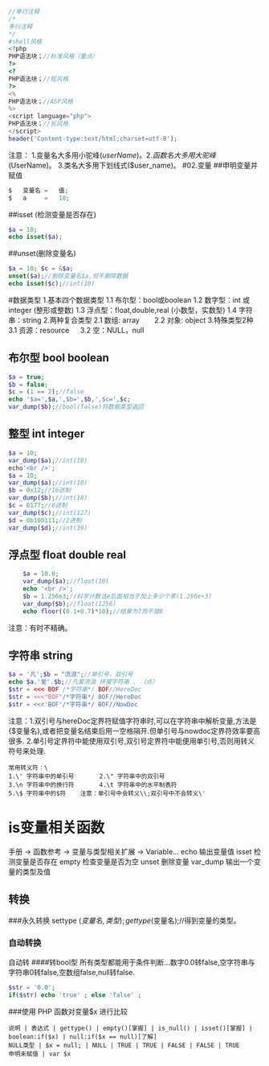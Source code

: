 ```php
//单行注释
/*
多行注释
*/
#shell风格
<?php
PHP语法块；//标准风格（重点）
?>
<?
PHP语法块；//短风格
?>
<%
PHP语法块；//ASP风格
%>
<script language="php">
PHP语法块；//长风格
</script>
header('Content-type:text/html;charset=utf-8');
```
注意：
1.变量名大多用小驼峰($userName)。
2.函数名大多用大驼峰($UserName)。
3.类名大多用下划线式($user_name)。
#02.变量
##申明变量并赋值
```php
$   变量名 =   值;
$   a     =   10;
```
##isset (检测变量是否存在)
```php
$a = 10;
echo isset($a);
```
##unset(删除变量名)
```php
$a = 10; $c = &$a;
unset($a);//删除变量名$a,但不删除数据
echo isset($c);//int(10)
```
#数据类型
1.基本四个数据类型
    1.1 布尔型：bool或boolean
    1.2 数字型：int 或 integer (整形或整数)
    1.3 浮点型：float,double,real (小数型，实数型)
    1.4 字符串：string
2.两种复合类型
    2.1 数组: array   &nbsp;&nbsp;&emsp;  2.2 对象: object
3.特殊类型2种
    3.1 资源：resource &emsp; 3.2 空：NULL，null
## 布尔型 bool  boolean
```php
$a = true;
$b = false;
$c = (1 == 2);//false
echo '$a=',$a,',$b=',$b,',$c=',$c;
var_dump($b);//bool(false)将数据类型返回
```
## 整型 int  integer
```php
$a = 10;
var_dump($a);//int(10)
echo'<br />';
$a = 10;
var_dump($a);//int(10)
$b = 0x12;//16进制
var_dump($b);//int(18)
$c = 0177;//8进制
var_dump($c);//int(127)
$d = 0b100111;//2进制
var_dump($d);//int(39)
```
## 浮点型 float double real
```php
	$a = 10.0;
	var_dump($a);//float(10)
	echo '<br />';
	$b = 1.256e3;//科学计数法e后面相当于加上多少个零(1.256e+3)
	var_dump($b);//float(1256)
	echo floor((0.1+0.7)*10);//结果为7而不是8
```
注意：有时不精确。
## 字符串 string
```php
$a = '凡';$b = "流浪";//单引号，双引号
echo $a.'爱'.$b;//凡爱流浪 拼接字符串 . （点）
$str = <<< BOF /*字符串*/ BOF//HereDoc
$str = <<<"BOF"/*字符串*/ BOF//HereDoc
$str = <<<'BOF'/*字符串*/ BOF//NowDoc
```
注意：1.双引号与hereDoc定界符赋值字符串时,可以在字符串中解析变量,方法是{$变量名},或者把变量名结束后用一空格隔开.但单引号与nowdoc定界符效率要高很多.
2.单引号定界符中能使用双引号,双引号定界符中能便用单引号,否则用转义符号来处理.
```
常用转义符：\
1.\' 字符串中的单引号       2.\" 字符串中的双引号
3.\n 字符串中的换行符       4.\t 字符串中的水平制表符
5.\$ 字符串中的$符    注意：单引号中会转义\\;双引号中不会转义\'
```
# is变量相关函数
手册 -> 函数参考 -> 变量与类型相关扩展 -> Variable...
echo 输出变量值
isset 检测变量是否存在
empty 检查变量是否为空
unset 删除变量
var_dump 输出一个变量的类型及值
## 转换
###永久转换
settype ($变量名,类型);
gettype($变量名);//得到变量的类型。
### 自动转换
自动转
####转bool型
所有类型都能用于条件判断...数字0.0转false,空字符串与字符串0转false,空数组false,null转false.
```php
$str = '0.0';
if($str) echo 'true' ; else 'false' ; 
```
###使用 PHP 函数对变量$x 进行比较
```table
说明 | 表达式 | gettype() | empty()[掌握] | is_null() | isset()[掌握] | boolean:if($x) | null:if($x == null)[了解]
NULL类型 | $x = null; | NULL | TRUE | TRUE | FALSE | FALSE | TRUE
申明未赋值 | var $x
```


